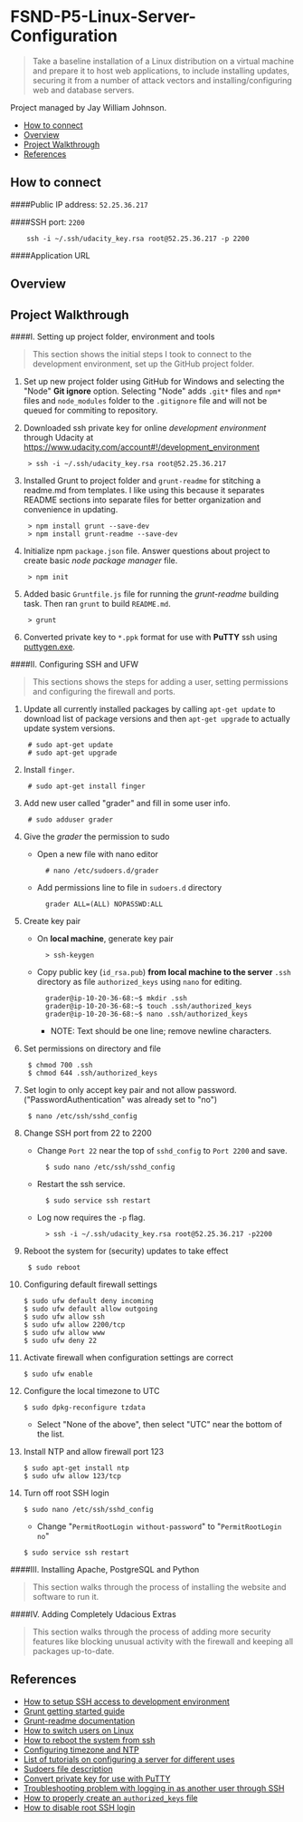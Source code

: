 # FSND-P5-Linux-Server-Configuration

> Take a baseline installation of a Linux distribution on a virtual machine and prepare it to host web applications, to include installing updates, securing it from a number of attack vectors and installing/configuring web and database servers.

Project managed by Jay William Johnson.

* [How to connect](#how-to-connect)
* [Overview](#overview)
* [Project Walkthrough](#project-walkthrough)
* [References](#references)


## How to connect
####Public IP address: `52.25.36.217`

####SSH port: `2200`

        ssh -i ~/.ssh/udacity_key.rsa root@52.25.36.217 -p 2200

####Application URL




## Overview


## Project Walkthrough
####I. Setting up project folder, environment and tools
> This section shows the initial steps I took to connect to the development
environment, set up the GitHub project folder.

1. Set up new project folder using GitHub for Windows and selecting the "Node"
    **Git ignore** option. Selecting "Node" adds `.git*` files and `npm*` files
    and `node_modules` folder to the `.gitignore` file and will not be queued
    for commiting to repository.

2. Downloaded ssh private key for online *development environment* through
    Udacity at https://www.udacity.com/account#!/development_environment

        > ssh -i ~/.ssh/udacity_key.rsa root@52.25.36.217

3. Installed Grunt to project folder and `grunt-readme` for stitching a
    readme.md from templates. I like
    using this because it separates README sections into separate files for
    better organization and convenience in updating.

        > npm install grunt --save-dev
        > npm install grunt-readme --save-dev

4. Initialize npm `package.json` file. Answer questions about project to create
    basic *node package manager* file.

        > npm init

5. Added basic `Gruntfile.js` file for running the *grunt-readme* building task.
    Then ran `grunt` to build `README.md`.

        > grunt

6. Converted private key to `*.ppk` format for use with **PuTTY** ssh using
    [puttygen.exe](http://www.chiark.greenend.org.uk/~sgtatham/putty/download.html?cm_mc_uid=08489393270114397828633&cm_mc_sid_50200000=1439782863).

####II. Configuring SSH and UFW
> This sections shows the steps for adding a user, setting permissions and
configuring the firewall and ports.

1. Update all currently installed packages by calling `apt-get update` to
    download list of package versions and then `apt-get upgrade` to actually
    update system versions.

        # sudo apt-get update
        # sudo apt-get upgrade

2. Install `finger`.

        # sudo apt-get install finger

3. Add new user called "grader" and fill in some user info.

        # sudo adduser grader

4. Give the *grader* the permission to sudo
    - Open a new file with nano editor

            # nano /etc/sudoers.d/grader
    - Add permissions line to file in `sudoers.d` directory

            grader ALL=(ALL) NOPASSWD:ALL

5. Create key pair
    - On **local machine**, generate key pair

            > ssh-keygen
    - Copy public key (`id_rsa.pub`) **from local machine to the server** `.ssh`
        directory as file `authorized_keys` using `nano` for editing.

            grader@ip-10-20-36-68:~$ mkdir .ssh
            grader@ip-10-20-36-68:~$ touch .ssh/authorized_keys
            grader@ip-10-20-36-68:~$ nano .ssh/authorized_keys
        - NOTE: Text should be one line; remove newline characters.

6. Set permissions on directory and file

        $ chmod 700 .ssh
        $ chmod 644 .ssh/authorized_keys

7. Set login to only accept key pair and not allow password.
    ("PasswordAuthentication" was already set to "no")

        $ nano /etc/ssh/sshd_config

8. Change SSH port from 22 to 2200
    - Change `Port 22` near the top of `sshd_config` to `Port 2200` and save.

            $ sudo nano /etc/ssh/sshd_config
    - Restart the ssh service.

            $ sudo service ssh restart

    - Log now requires the `-p` flag.

            > ssh -i ~/.ssh/udacity_key.rsa root@52.25.36.217 -p2200

9. Reboot the system for (security) updates to take effect

        $ sudo reboot

10. Configuring default firewall settings

        $ sudo ufw default deny incoming
        $ sudo ufw default allow outgoing
        $ sudo ufw allow ssh
        $ sudo ufw allow 2200/tcp
        $ sudo ufw allow www
        $ sudo ufw deny 22

11. Activate firewall when configuration settings are correct

        $ sudo ufw enable

12. Configure the local timezone to UTC

        $ sudo dpkg-reconfigure tzdata
    - Select "None of the above", then select "UTC" near the bottom of the list.

13. Install NTP and allow firewall port 123

        $ sudo apt-get install ntp
        $ sudo ufw allow 123/tcp

14. Turn off root SSH login

        $ sudo nano /etc/ssh/sshd_config

    - Change "`PermitRootLogin without-password`" to "`PermitRootLogin no`"

    `$ sudo service ssh restart`

####III. Installing Apache, PostgreSQL and Python
> This section walks through the process of installing the website and software
to run it.



####IV. Adding Completely Udacious Extras
> This section walks through the process of adding more security features like
blocking unusual activity with the firewall and keeping all packages up-to-date.




## References
- [How to setup SSH access to development environment](https://www.udacity.com/account#!/development_environment)
- [Grunt getting started guide](http://gruntjs.com/getting-started)
- [Grunt-readme documentation](https://github.com/jonschlinkert/grunt-readme/blob/master/DOCS.md)
- [How to switch users on Linux](http://unix.stackexchange.com/questions/3568/how-to-switch-between-users-on-one-terminal)
- [How to reboot the system from ssh](http://askubuntu.com/questions/258297/should-i-always-restart-the-system-when-i-see-system-restart-required)
- [Configuring timezone and NTP](https://www.digitalocean.com/community/tutorials/additional-recommended-steps-for-new-ubuntu-14-04-servers)
- [List of tutorials on configuring a server for different uses](https://www.udacity.com/course/viewer#!/c-ud299-nd/l-4331066009/m-4801089500)
- [Sudoers file description](https://www.udacity.com/course/viewer#!/c-ud299-nd/l-4331066009/m-4801089470)
- [Convert private key for use with PuTTY](http://meinit.nl/using-your-openssh-private-key-in-putty)
- [Troubleshooting problem with logging in as another user through SSH](http://askubuntu.com/a/16930)
- [How to properly create an `authorized_keys` file](http://askubuntu.com/questions/539659/ssh-buffer-get-ret-trying-to-get-more-bytes-4-than-in-buffer-0)
- [How to disable root SSH login](http://www.howtogeek.com/howto/linux/security-tip-disable-root-ssh-login-on-linux/)


